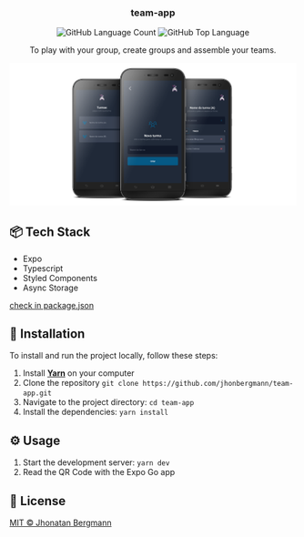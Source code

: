 <h3 align="center">
  team-app
</h3>

<p align="center">
  <img alt="GitHub Language Count" src="https://img.shields.io/github/languages/count/jhonbergmann/team-app" />
  <img alt="GitHub Top Language" src="https://img.shields.io/github/languages/top/jhonbergmann/team-app" />
</p>

<p align="center">To play with your group, create groups and assemble your teams.</p>

<p align="center">
  <img src="docs/assets/illustration.png" alt="illustration" >
</p>

## 📦 Tech Stack

- Expo
- Typescript
- Styled Components
- Async Storage

[check in package.json](package.json)

## 🔩 Installation

To install and run the project locally, follow these steps:

1. Install [**Yarn**](https://yarnpkg.com/) on your computer
1. Clone the repository `git clone https://github.com/jhonbergmann/team-app.git`
1. Navigate to the project directory: `cd team-app`
1. Install the dependencies: `yarn install`

## ⚙️ Usage

1. Start the development server: `yarn dev`
1. Read the QR Code with the Expo Go app

## 📝 License

[MIT © Jhonatan Bergmann](https://github.com/jhonbergmann/team-app/blob/main/LICENSE)
